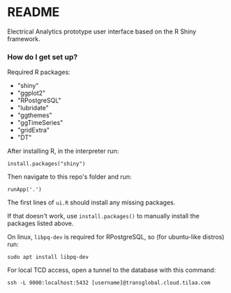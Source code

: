 # README #

Electrical Analytics prototype user interface based on the R Shiny framework.

### How do I get set up? ###

Required R packages:
* "shiny"
* "ggplot2"
* "RPostgreSQL"
* "lubridate"
* "ggthemes"
* "ggTimeSeries"
* "gridExtra"
* "DT"

After installing R, in the interpreter run:

    install.packages("shiny")

Then navigate to this repo's folder and run:

    runApp('.')
    
The first lines of ``ui.R`` should install any missing packages.

If that doesn't work, use ``install.packages()`` to manually install the packages listed above.

On linux, ``libpq-dev`` is required for RPostgreSQL, so (for ubuntu-like distros) run:

    sudo apt install libpq-dev

For local TCD access, open a tunnel to the database with this command:

    ssh -L 9000:localhost:5432 [username]@transglobal.cloud.tilaa.com
